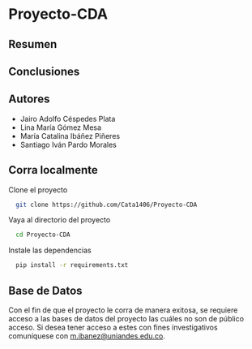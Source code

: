 # Proyecto-CDA

## Resumen

## Conclusiones


## Autores
- Jairo Adolfo Céspedes Plata
- Lina María Gómez Mesa
- María Catalina Ibáñez Piñeres
- Santiago Iván Pardo Morales

## Corra localmente

Clone el proyecto

```bash
  git clone https://github.com/Cata1406/Proyecto-CDA
```

Vaya al directorio del proyecto

```bash
  cd Proyecto-CDA
```

Instale las dependencias

```bash
  pip install -r requirements.txt
```
## Base de Datos
Con el fin de que el proyecto le corra de manera exitosa, se requiere acceso a las bases de datos del proyecto las cuáles no son de público acceso. Si desea tener acceso a estes con fines investigativos comuníquese con m.ibanez@uniandes.edu.co.
